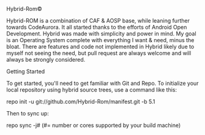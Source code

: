 Hybrid-Rom© 

Hybrid-ROM is a combination of CAF & AOSP base, while leaning
further towards CodeAurora. It all started thanks to the
efforts of Android Open Development. Hybrid was made with
simplicity and power in mind. My goal is an Operating System 
complete with everything I want & need, minus the bloat. There are 
features and code not implemented in Hybrid likely due to myself not 
seeing the need, but pull request are always welcome and will always be
strongly considered.

Getting Started 

To get started, you'll need to get familiar with Git and Repo.
To initialize your local repository using 
hybrid source trees, use a command like this: 

repo init -u git://github.com/Hybrid-Rom/manifest.git -b 5.1 

Then to sync up:

repo sync -j#  (#= number or cores supported by your build machine)
